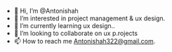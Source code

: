 - 👋 Hi, I’m @Antonishah
- 👀 I’m interested in project management & ux design.
- 🌱 I’m currently learning ux design..
- 💞️ I’m looking to collaborate on ux p.rojects
- 📫 How to reach me Antonishah322@gmail.com.

<!---
Antonishah/Antonishah is a ✨ special ✨ repository because its `README.md` (this file) appears on your GitHub profile.
You can click the Preview link to take a look at your changes.
--->
